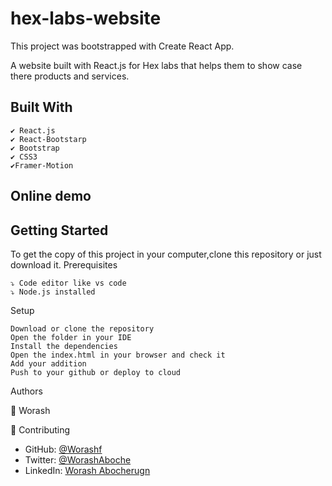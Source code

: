 # hex-labs-website

This project was bootstrapped with Create React App.

A website built with React.js for Hex labs that helps them to show case there products and services.

## Built With

    ✔️ React.js
    ✔️ React-Bootstarp
    ✔️ Bootstrap
    ✔️ CSS3
    ✔️Framer-Motion

## Online demo

## Getting Started

To get the copy of this project in your computer,clone this repository or just download it.
Prerequisites

    ⤵️ Code editor like vs code
    ⤵️ Node.js installed

Setup

    Download or clone the repository
    Open the folder in your IDE
    Install the dependencies
    Open the index.html in your browser and check it
    Add your addition
    Push to your github or deploy to cloud

Authors

👤 Worash

🤝 Contributing

- GitHub: [@Worashf](https://github.com/worashf)
- Twitter: [@WorashAboche](https://twitter.com/WorashAboche)
- LinkedIn: [Worash Abocherugn](https://www.linkedin.com/in/worash-abocherugn-a02219154/)
